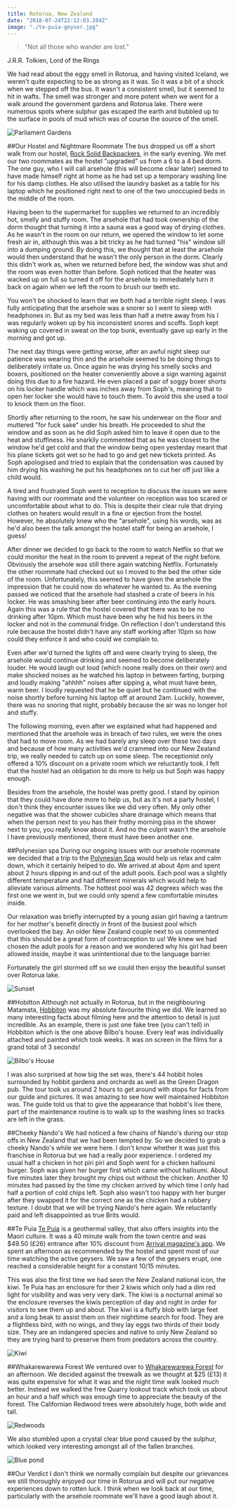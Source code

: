```yaml
---
title: Rotorua, New Zealand
date: "2018-07-24T22:12:03.284Z"
image: "./te-puia-geyser.jpg"
---
```


>"Not all those who wander are lost."

J.R.R. Tolkien, Lord of the Rings

We had read about the eggy smell in Rotorua, and having visited Iceland, we weren't quite expecting to be as strong as it was. So it was a bit of a shock when we stepped off the bus. It wasn't a consistent smell, but it seemed to hit in wafts. The smell was stronger and more potent when we went for a walk around the government gardens and Rotorua lake. There were numerous spots where sulphur gas escaped the earth and bubbled up to the surface in pools of mud which was of course the source of the smell.

![Parliament Gardens](./parliament-gardens.jpg "Parliament Gardens")

##Our Hostel and Nightmare Roommate
The bus dropped us off a short walk from our hostel, [Rock Solid Backpackers](https://www.rocksolidrotorua.co.nz/), in the early evening. We met our two roommates as the hostel "upgraded" us from a 6 to a 4 bed dorm. The one guy, who I will call arsehole (this will become clear later) seemed to have made himself right at home as he had set up a temporary washing line for his damp clothes. He also utilised the laundry basket as a table for his laptop which he positioned right next to one of the two unoccupied beds in the middle of the room.

Having been to the supermarket for supplies we returned to an incredibly hot, smelly and stuffy room. The arsehole that had took ownership of the dorm thought that turning it into a sauna was a good way of drying clothes. As he wasn't in the room on our return, we opened the window to let some fresh air in, although this was a bit tricky as he had turned "his" window sill into a dumping ground. By doing this, we thought that at least the arsehole would then understand that he wasn't the only person in the dorm. Clearly this didn't work as, when we returned before bed, the window was shut and the room was even hotter than before. Soph noticed that the heater was wacked up on full so turned it off for the arsehole to immediately turn it back on again when we left the room to brush our teeth etc.

You won't be shocked to learn that we both had a terrible night sleep. I was fully anticipating that the arsehole was a snorer so I went to sleep with headphones in. But as my bed was less than half a metre away from his I was regularly woken up by his inconsistent snores and scoffs. Soph kept waking up covered in sweat on the top bunk, eventually gave up early in the morning and got up.

The next day things were getting worse, after an awful night sleep our patience was wearing thin and the arsehole seemed to be doing things to deliberately irritate us. Once again he was drying his smelly socks and boxers, positioned on the heater conveniently above a sign warning against doing this due to a fire hazard. He even placed a pair of soggy boxer shorts on his locker handle which was inches away from Soph's, meaning that to open her locker she would have to touch them. To avoid this she used a tool to knock them on the floor.

Shortly after returning to the room, he saw his underwear on the floor and muttered "for fuck sake" under his breath. He proceeded to shut the window and as soon as he did Soph asked him to leave it open due to the heat and stuffiness. He snarkily commented that as he was closest to the window he'd get cold and that the window being open yesterday meant that his plane tickets got wet so he had to go and get new tickets printed. As Soph apologised and tried to explain that the condensation was caused by him drying his washing he put his headphones on to cut her off just like a child would.

A tired and frustrated Soph went to reception to discuss the issues we were having with our roommate and the volunteer on reception was too scared or uncomfortable about what to do. This is despite their clear rule that drying clothes on heaters would result in a fine or ejection from the hostel. However, he absolutely knew who the "arsehole", using his words, was as he'd also been the talk amongst the hostel staff for being an arsehole, I guess!

After dinner we decided to go back to the room to watch Netflix so that we could monitor the heat in the room to prevent a repeat of the night before. Obviously the arsehole was still there again watching Netflix. Fortunately the other roommate had checked out so I moved to the bed the other side of the room. Unfortunately, this seemed to have given the arsehole the impression that he could now do whatever he wanted to. As the evening passed we noticed that the arsehole had stashed a crate of beers in his locker. He was smashing beer after beer continuing into the early hours. Again this was a rule that the hostel covered that there was to be no drinking after 10pm. Which must have been why he hid his beers in the locker and not in the communal fridge. On reflection I don't understand this rule because the hostel didn't have any staff working after 10pm so how could they enforce it and who could we complain to.

Even after we'd turned the lights off and were clearly trying to sleep, the arsehole would continue drinking and seemed to become deliberately louder. He would laugh out loud (which noone really does on their own) and make shocked noises as he watched his laptop in between farting, burping and loudly making "ahhhh" noises after sipping a, what must have been, warm beer. I loudly requested that he be quiet but he continued with the noise shortly before turning his laptop off at around 2am. Luckily, however, there was no snoring that night, probably because the air was no longer hot and stuffy.

The following morning, even after we explained what had happened and mentioned that the arsehole was in breach of two rules, we were the ones that had to move room. As we had barely any sleep over these two days and because of how many activities we'd crammed into our New Zealand trip, we really needed to catch up on some sleep. The receptionist only offered a 10% discount on a private room which we reluctantly took. I felt that the hostel had an obligation to do more to help us but Soph was happy enough.

Besides from the arsehole, the hostel was pretty good. I stand by opinion that they could have done more to help us, but as it's not a party hostel, I don't think they encounter issues like we did very often. My only other negative was that the shower cubicles share drainage which means that when the person next to you has their frothy morning piss in the shower next to you, you really know about it. And no the culprit wasn't the arsehole I have previously mentioned, there must have been another one.

##Polynesian spa
During our ongoing issues with our arsehole roommate we decided that a trip to the [Polynesian Spa](https://www.polynesianspa.co.nz/) would help us relax and calm down, which it certainly helped to do. We arrived at about 4pm and spent about 2 hours dipping in and out of the adult pools. Each pool was a slightly different temperature and had different minerals which would help to alleviate various ailments. The hottest pool was 42 degrees which was the first one we went in, but we could only spend a few comfortable minutes inside.

Our relaxation was briefly interrupted by a young asian girl having a tantrum for her mother's benefit directly in front of the busiest pool which overlooked the bay. An older New Zealand couple next to us commented that this should be a great form of contraception to us! We knew we had chosen the adult pools for a reason and we wondered why his girl had been allowed inside, maybe it was unintentional due to the language barrier.

Fortunately the girl stormed off so we could then enjoy the beautiful sunset over Rotorua lake.

![Sunset](./sunset.jpg "Sunset")

##Hobitton
Although not actually in Rotorua, but in the neighbouring Matamata, [Hobbiton](https://www.hobbitontours.com/en/) was my absolute favourite thing we did. We learned so many interesting facts about filming here and the attention to detail is just incredible. As an example, there is just one fake tree (you can't tell) in Hobbiton which is the one above Bilbo's house. Every leaf was individually attached and painted which took weeks. It was on screen in the films for a grand total of 3 seconds!

![Bilbo's House](./bilbos-house.jpg "Bilbo's House")

I was also surprised at how big the set was, there's 44 hobbit holes surrounded by hobbit gardens and orchards as well as the Green Dragon pub. The tour took us around 2 hours to get around with stops for facts from our guide and pictures. It was amazing to see how well maintained Hobbiton was. The guide told us that to give the appearance that hobbit's live there, part of the maintenance routine is to walk up to the washing lines so tracks are left in the grass.

##Cheeky Nando's
We had noticed a few chains of Nando's during our stop offs in New Zealand that we had been tempted by. So we decided to grab a cheeky Nando's while we were here. I don't know whether it was just this franchise in Rotorua but we had a really poor experience. I ordered my usual half a chicken in hot piri piri and Soph went for a chicken halloumi burger. Soph was given her burger first which came without halloumi. About five minutes later they brought my chips out without the chicken. Another 10 minutes had passed by the time my chicken arrived by which time I only had half a portion of cold chips left. Soph also wasn't too happy with her burger after they swapped it for the correct one as the chicken had a rubbery texture. I doubt that we will be trying Nando's here again. We reluctantly paid and left disappointed as true Brits would.

##Te Puia
[Te Puia](https://tepuia.com/) is a geothermal valley, that also offers insights into the Maori culture. It was a 40 minute walk from the town centre and was $49.50 (£26) entrance after 10% discount from [Arrival magazine's app](https://arrivalmagazine.co.nz/). We spent an afternoon as recommended by the hostel and spent most of our time watching the active geysers. We saw a few of the geysers erupt, one reached a considerable height for a constant 10/15 minutes.

This was also the first time we had seen the New Zealand national icon, the kiwi. Te Puia has an enclosure for their 2 kiwis which only had a dim red light for visibility and was very very dark. The kiwi is a nocturnal animal so the enclosure reverses the kiwis perception of day and night in order for visitors to see them up and about. The kiwi is a fluffy blob with large feet and a long beak to assist them on their nighttime search for food. They are a flightless bird, with no wings, and they lay eggs two thirds of their body size. They are an indangered species and native to only New Zealand so they are trying hard to preserve them from predators across the country.

![Kiwi](./kiwi.jpg "Kiwi")

##Whakarewarewa Forest
We ventured over to [Whakarewarewa Forest](https://redwoods.co.nz/) for an afternoon. We decided against the treewalk as we thought at $25 (£13) it was quite expensive for what it was and the night time walk looked much better. Instead we walked the free Quarry lookout track which took us about an hour and a half which was enough time to appreciate the beauty of the forest. The Californian Redwood trees were absolutely huge, both wide and tall.

![Redwoods](./redwoods.jpg "Redwoods")

We also stumbled upon a crystal clear blue pond caused by the sulphur, which looked very interesting amongst all of the fallen branches.

![Blue pond](./blue-pond.jpg "Blue pond")

##Our Verdict
I don't think we normally complain but despite our grievances we still thoroughly enjoyed our time in Rotorua and will put our negative experiences down to rotten luck. I think when we look back at our time, particularly with the arsehole roommate we'll have a good laugh about it.